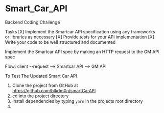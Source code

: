 # Smart_Car_API
Backend Coding Challenge

Tasks
[X] Implement the Smartcar API specification using any frameworks or libraries as necessary
[X] Provide tests for your API implementation
[X] Write your code to be well structured and documented

Implement the Smartcar API spec by making an HTTP request to the GM API spec

Flow:  client --request --> Smartcar API --> GM API


To Test The Updated Smart Car API
1.  Clone the project from GitHub at https://github.com/blkdm0n/smartCarAPI
2.  cd into the project directory
3.  Install dependencies by typing `yarn` in the projects root directory
4.  